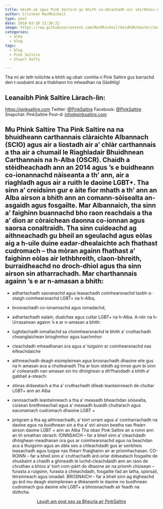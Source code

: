 ```yaml
---
title: Gèidh.uk agus Pink Saltire gu bhith co-obrachadh air sèirbheis-naidheachd LGBT do Ghàidheil
author: Crìstean MacMhìcheil
type: post
date: 2018-03-28 21:36:21
image: https://raw.githubusercontent.com/MacMhicheil/GeidhUK/master/images/2018-03-28-geidh-uk-agus-pink-saltire-gu-bhith-co-obrachadh.jpg
categories:
  - alba
  - blog
tags:
  - blog
  - Pink Saltire
  - Stuart Duffy

---
```

 Tha mi air leth toilichte a bhith ag obair comhla ri Pink Saltire gus barrachd den t-susbaint aca a thabhann tro mheadhan na Gàidhlig!

 <!--more-->

## Leanaibh Pink Saltire Làrach-lìn: 

<https://pinksaltire.com> Twitter: [@PinkSaltire][1] Facebook: [@PinkSaltire][2] Snapchat: PinkSaltire Post-d: <info@pinksaltire.com>

## Mu Phink Saltire Tha Pink Saltire na na bhuidheann carthannais clàraichte Albannach (SCIO) agus air a liostadh air a&#8217; chlàr carthannais a tha air a chumail le Riaghladair Bhuidhnean Carthannais na h-Alba (OSCR). Chaidh a stèidheachadh ann an 2014 agus &#8217;s e buidheann co-ionannachd nàiseanta a th&#8217; ann, air a riaghladh agus air a ruith le daoine LGBT+. Tha sinn a&#8217; creidsinn gur e àite fìor mhath a th&#8217; ann an Alba airson a bhith ann an comann-sòisealta an-asgaidh agus fosgailte. Mar Albannaich, tha sinn a&#8217; faighinn buannachd bho raon reachdais a tha a&#8217; dìon ar còraichean daonna co-ionnan agus saorsa conaltraidh. Tha sinn cuideachd ag aithneachadh gu bheil an sgeulachd agus eòlas aig a h-uile duine eadar-dhealaichte ach fhathast cudromach &#8211; tha mòran againn fhathast a&#8217; faighinn eòlas air lethbhreith, claon-bhreith, burraidheachd no droch-dhìol agus tha sinn airson sin atharrachadh. Mar charthannais againn &#8217;s e ar n-amasan a bhith:

  * adhartachadh saoranachd agus leasachadh coimhearsnachd taobh a-staigh coimhearsnachd LGBT+ na h-Alba,
  * brosnachadh co-ionannachd agus iomadachd,
  * adhartachadh ealain, dualchas agus cultar LGBT+ na h-Alba. A-rèir na h-Urrasairean againn &#8217;s e ar n-amasan a bhith:

  * lughdachadh iomallachd sa choimhearsnachd le bhith a&#8217; cruthachadh cheanglaichean brìoghmhor agus luachmhor
  * cleachdadh mheadhanan ùra agus a&#8217; tuigsinn ar coimhearsnachd nas èifeachdaiche
  * aithneachadh deagh eisimpleirean agus brosnachadh dhaoine eile gus na h-amasan aca a choileanadh Tha ar bun-stèidh ag innse gum bi sinn a&#8217; coileanadh nan amasan sin tro dhòighean a dh&#8217;fhaodadh a bhith a&#8217; gabhail a-steach:

  * stòras didseatach a tha a&#8217; cruthachadh dìleab leantainneach de chultar LGBT+ ann an Alba
  * rannsachadh leantainneach a tha a&#8217; measadh bheachdan sòisealta, cùisean breithneachail agus a&#8217; measadh buaidh chultarach agus eaconamach cudromach dhaoine LGBT +
  * prògram a tha ag aithneachadh, a&#8217; toirt urram agus a&#8217; comharrachadh na daoine agus na buidhnean sin a tha a&#8217; strì airson beatha nas fheàrr airson daoine LGBT + ann an Alba Tha obair Pink Saltire air a roinn ann an trì sreathan obrach: IONNSAICH &#8211; far a bheil sinn a&#8217; cleachdadh dhòighean meadhanan ùra gus ar coimhearsnachd agus na beachdan aca a thuigsinn agus an dàta seo a chleachdadh gus ar seirbheis leasachadh agus tuigse nas fhèarr fhaighainn air ar prìomhachasan. CO-ROINN &#8211; far a bheil sinn a&#8217; cruthachadh àrd-ùrlar didseatach fosgailte de shusbaint a chaidh a ghineadh le luchd-cleachdaidh ann an raon de chruthan a bhios a&#8217; toirt com-pàirt do dhaoine air na prìomh chùisean &#8211; furasta a ruigsinn, furasta a chleachdadh, fosgailte fad an latha, spòrsail, lèirsinneach agus ionadail. BROSNAICH &#8211; far a bheil sinn ag èigheachd gu àrd mu deagh eisimplerean a dhèanamh le daoine no buidhnean cudromach gus daoine eile LGBT+ a bhrosnachadh air feadh na dùthcha.

<p style="text-align: center;">
  <a class="btn btn-info" title="Read this post in English over at Pink Saltire" role="button" href="https://pinksaltire.com/about/">Leugh am post seo sa Bheurla air PinkSaltire</a>
</p>

 [1]: https://twitter.com/PinkSaltire
 [2]: https://www.facebook.com/pinksaltire/
